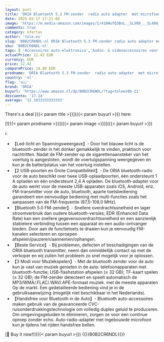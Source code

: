 ```yaml
---
layout: post
title: 'ORIA Bluetooth 5.3 FM-zender  radio auto adapter  met microfoon  2 USB opladen  LED-display  handsfree carkit auto muziekspeler ondersteunt TF-kaart USB-schijf'
date: 2025-02-17 17:21:04
image: 'https://m.media-amazon.com/images/I/410WufQ3BnL._SL500_._SL400_.jpg'
comments: true
category: ofertas
author: 'tole.es'
slug: 'B0B2CR6NDL-nl ORIA Bluetooth 5.3 FM-zender radio auto adapter met...'
sku: 'B0B2CR6NDL-nl'
tags: [ 'Accessoires auto-elektronica','Audio- & videoaccessoires voor auto','Auto FM-zenders','Auto- & voertuigelektronica','Elektronica','oria','🇳🇱', ]
actualPrice: 12.42 EUR
currency: EUR
price: 12.42
comparePrice: 14.99 EUR
prodname: 'ORIA Bluetooth 5.3 FM-zender  radio auto adapter  met microfoon  2 USB opladen  LED-display  handsfree carkit auto muziekspeler ondersteunt TF-kaart USB-schijf'
country: 'nl'
flag: '🇳🇱'
brand: 'ORIA'
buyurl: 'https://www.amazon.nl/dp/B0B2CR6NDL/?tag=tolees0b-21'
descuento: '17.14'
average: '12.1033333333333'
---
```


There's a deal [{{< param title >}}]({{< param buyurl >}})  here:

[![{{< param prodname >}}]({{< param image >}})]({{< param buyurl >}})

ℹ️:

- 【Led-licht en Spanningsweergave】- Door het blauwe licht is de bluetooth-zender in het donker gemakkelijk te vinden, praktisch voor nachtritten. Nadat de FM-zender op de sigarettenaansteker van het voertuig is aangesloten, wordt de voertuigspanning weergegeven en kun je de batterijstatus van het voertuig instellen.
- 【2 USB-poorten en Grote Compatibiliteit】- De ORIA bluetooth-radio voor de auto beschikt over twee USB-oplaadpoorten, één ondersteunt 1 A opladen en één ondersteunt 2,4 A opladen. De bluetooth-adapter voor de auto werkt voor de meeste USB-apparaten zoals iOS, Android, enz. FM-transmitter voor de auto, bluetooth, aparte toetsbediening garandeert een eenvoudige bediening met multi-functies zoals het aanpassen van de FM-frequentie (87,5-108,0 MHz).
- 【Bluetooth 5.0 FM-zender】- Snellere overdrachtssnelheid en lager stroomverbruik dan oudere bluetooth-versies; EDR (Enhanced Data Rate) kan een snellere gegevensoverdrachtssnelheid en een aanzienlijk stabielere verbinding tussen een apparaat en een audio-ontvanger bieden. Door aan de functietoets te draaien kun je eenvoudig FM-kanalen selecteren en oproepen afspelen/pauzeren/aannemen/ophangen.
- 【Beste Service】- Bij problemen, defecten of beschadigingen van de ORIA bluetooth transmitter, neem dan onmiddellijk contact op met de verkoper en wij zullen het probleem zo snel mogelijk voor je oplossen.
- 【3 Modi voor Muziekspelen】- Met de bluetooth zender voor de auto kun je vast van muziek genieten in de auto: telefoonapparaten met bluetooth-functie; USB-flashstation afspelen (≤ 32 GB); TF-kaart spelen (≤ 32 GB); de FM-zender detecteert en speelt automatisch de MP3/WMA/.FLAC/.WAV/.APE-formaat muziek. met de meeste apparaten Op de markt. Een gedetailleerde bediening vind je in de gebruiksaanwijzing (mogelijk niet beschikbaar in het Nederlands).
- 【Handsfree voor Bluetooth in de Auto】- Bluetooth auto-accessoires maken gebruik van de geavanceerde CVC-ruisonderdrukkingstechnologie om volledig duplex geluid te produceren. Om omgevingsgeluiden te elimineren, zorgen ze voor een continue oproep zonder echo. Auto-radio-adapter met ingebouwde microfoon kun je tijdens het rijden handsfree bellen.

[🛒 Buy it now!!]({{< param buyurl >}})
{{<world>}}B0B2CR6NDL{{</world>}}
